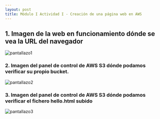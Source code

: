 ```yaml
---
layout: post
title: Módulo I Actividad I - Creación de una página web en AWS
---
```


## 1.	Imagen de la web en funcionamiento dónde se vea la URL del navegador

![pantallazo1]({{site.baseurl}}/images/MI-A1-1.jpg)

### 2.	Imagen del panel de control de AWS S3 dónde podamos verificar su propio bucket.

![pantallazo2]({{site.baseurl}}/images/MI-A1-2.jpg)


### 3.	Imagen del panel de control de AWS S3 dónde podamos verificar el fichero hello.html subido

![pantallazo3]({{site.baseurl}}/images/MI-A1-3.jpg)

